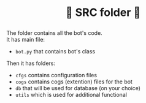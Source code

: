 # <p align="center">💾 **SRC folder** 💾</p>
The folder contains all the bot's code. <br>
It has main file:
- `bot.py` that contains bot's class

Then it has folders:
- `cfgs` contains configuration files
- `cogs` contains cogs (extention) files for the bot
- `db` that will be used for database (on your choice)
- `utils` which is used for additional functional
